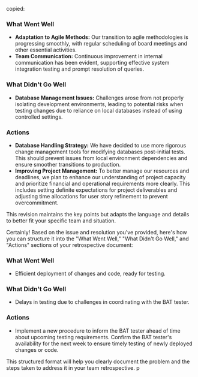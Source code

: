 copied:

### What Went Well
- **Adaptation to Agile Methods:** Our transition to agile methodologies is progressing smoothly, with regular scheduling of board meetings and other essential activities.
- **Team Communication:** Continuous improvement in internal communication has been evident, supporting effective system integration testing and prompt resolution of queries.

### What Didn't Go Well
- **Database Management Issues:** Challenges arose from not properly isolating development environments, leading to potential risks when testing changes due to reliance on local databases instead of using controlled settings.

### Actions
- **Database Handling Strategy:** We have decided to use more rigorous change management tools for modifying databases post-initial tests. This should prevent issues from local environment dependencies and ensure smoother transitions to production.
- **Improving Project Management:** To better manage our resources and deadlines, we plan to enhance our understanding of project capacity and prioritize financial and operational requirements more clearly. This includes setting definite expectations for project deliverables and adjusting time allocations for user story refinement to prevent overcommitment.

This revision maintains the key points but adapts the language and details to better fit your specific team and situation.

Certainly! Based on the issue and resolution you've provided, here's how you can structure it into the "What Went Well," "What Didn't Go Well," and "Actions" sections of your retrospective document:

### What Went Well
- Efficient deployment of changes and code, ready for testing.

### What Didn't Go Well
- Delays in testing due to challenges in coordinating with the BAT tester.

### Actions
- Implement a new procedure to inform the BAT tester ahead of time about upcoming testing requirements. Confirm the BAT tester's availability for the next week to ensure timely testing of newly deployed changes or code.

This structured format will help you clearly document the problem and the steps taken to address it in your team retrospective.
p
